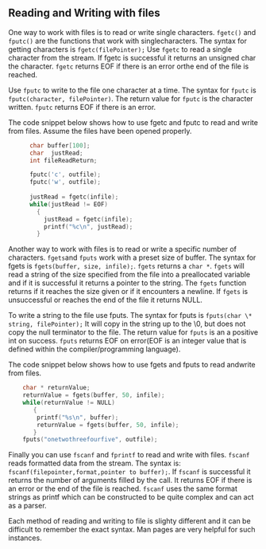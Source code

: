 
## Reading and Writing with files 

One way to work with files is to read or write single characters.
`fgetc()` and `fputc()` are the functions that work with singlecharacters. The syntax for getting characters is `fgetc(filePointer);`
Use `fgetc` to read a single character from the stream.  If fgetc is successful it returns an
unsigned char the character.   `fgetc` returns EOF if there is an error orthe end of the file is reached.

Use `fputc` to write to the file one character at a time. The syntax for
`fputc` is `fputc(character, filePointer)`. The return value for `fputc` is the character written.  `fputc` returns EOF if there is an error.

The code snippet below shows how to use fgetc and fputc to read and write from files. Assume the files have been opened properly.

```c
      char buffer[100];
      char  justRead;
      int fileReadReturn;

      fputc('c', outfile);
      fputc('w', outfile);
     
      justRead = fgetc(infile);
      while(justRead != EOF)
        {
          justRead = fgetc(infile);
          printf("%c\n", justRead);
        }
```

Another way to work with files is to read or write a specific number of characters. `fgets`and `fputs` work with a preset size of buffer.
The syntax for fgets is `fgets(buffer, size, infile);`. `fgets` returns a
`char *`. `fgets` will read a string of the size specified from the file into a preallocated variable and if it is successful it returns a
pointer to the string. The `fgets` function  returns if it reaches the size given or if it encounters a newline. If `fgets` is unsuccessful or reaches the end of the file it returns NULL.

To write a string to the file use fputs. The syntax for fputs is `fputs(char \* string, filePointer);` It will copy in the string up to
the \\0, but does not copy the null terminator to the file. The return value for `fputs` is an a positive int on success. `fputs` returns EOF on error(EOF is an integer value that is defined within the compiler/programming language).

The code snippet below shows how to use fgets and fputs to read andwrite from files.

```c
    char * returnValue;
    returnValue = fgets(buffer, 50, infile);
    while(returnValue != NULL)
       {
        printf("%s\n", buffer);
        returnValue = fgets(buffer, 50, infile);
       }
    fputs("onetwothreefourfive", outfile);
```
Finally you can use `fscanf` and `fprintf` to read and write with files. `fscanf` reads formatted data from the stream. The syntax is:
`fscanf(filepointer,format,pointer to buffer);`. If `fscanf` is successful it returns the number of arguments filled by the call. It returns EOF if there is an error or the end of the file is reached. `fscanf` uses the same format strings as printf which can be constructed to be quite
complex and can act as a parser.

Each method of reading and writing to file is slighty different and it can be difficult to remember the exact syntax. Man pages are very
helpful for such instances.
